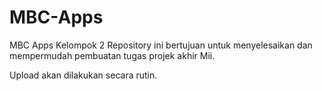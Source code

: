 # MBC-Apps
MBC Apps Kelompok 2
Repository ini bertujuan untuk menyelesaikan dan mempermudah pembuatan tugas projek akhir Mii.

Upload akan dilakukan secara rutin.
